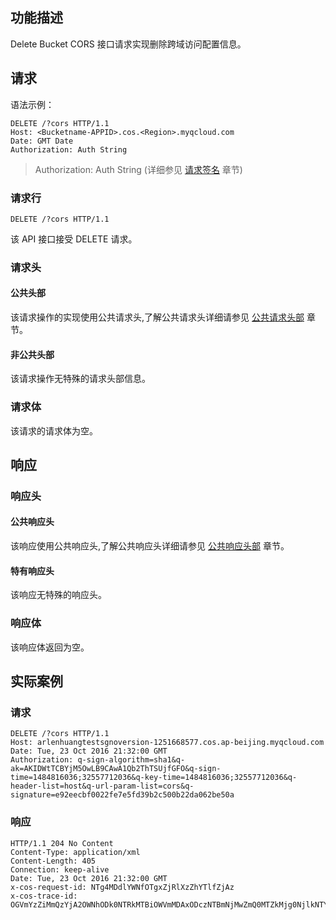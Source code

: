 ## 功能描述
Delete Bucket CORS 接口请求实现删除跨域访问配置信息。
## 请求

语法示例：
```
DELETE /?cors HTTP/1.1
Host: <Bucketname-APPID>.cos.<Region>.myqcloud.com
Date: GMT Date
Authorization: Auth String
```

> Authorization: Auth String (详细参见 [请求签名](/document/product/436/7778) 章节)

### 请求行
```
DELETE /?cors HTTP/1.1
```
该 API 接口接受 DELETE 请求。


### 请求头

#### 公共头部
该请求操作的实现使用公共请求头,了解公共请求头详细请参见 [公共请求头部](/document/product/436/7728) 章节。

#### 非公共头部
该请求操作无特殊的请求头部信息。

### 请求体
该请求的请求体为空。

## 响应

### 响应头
#### 公共响应头
该响应使用公共响应头,了解公共响应头详细请参见 [公共响应头部](/document/product/436/7729) 章节。
#### 特有响应头
该响应无特殊的响应头。

### 响应体
该响应体返回为空。

## 实际案例

### 请求
```
DELETE /?cors HTTP/1.1
Host: arlenhuangtestsgnoversion-1251668577.cos.ap-beijing.myqcloud.com
Date: Tue, 23 Oct 2016 21:32:00 GMT
Authorization: q-sign-algorithm=sha1&q-ak=AKIDWtTCBYjM5OwLB9CAwA1Qb2ThTSUjfGFO&q-sign-time=1484816036;32557712036&q-key-time=1484816036;32557712036&q-header-list=host&q-url-param-list=cors&q-signature=e92eecbf0022fe7e5fd39b2c500b22da062be50a
```

### 响应
```
HTTP/1.1 204 No Content
Content-Type: application/xml
Content-Length: 405
Connection: keep-alive
Date: Tue, 23 Oct 2016 21:32:00 GMT
x-cos-request-id: NTg4MDdlYWNfOTgxZjRlXzZhYTlfZjAz
x-cos-trace-id: OGVmYzZiMmQzYjA2OWNhODk0NTRkMTBiOWVmMDAxODczNTBmNjMwZmQ0MTZkMjg0NjlkNTYyNmY4ZTRkZTk0N2M2MTdkZGZlMGNhOWQyYjk3MWNmNWNkYzFhMjQzNzRiZTE1NjgzNzFhOGI5M2EwZDMyNGM4Y2ZmMzhiNTllMjk=
```
